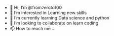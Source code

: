 - 👋 Hi, I’m @fromzeroto100
- 👀 I’m interested in Learning new skills
- 🌱 I’m currently learning Data science and python
- 💞️ I’m looking to collaborate on learn coding
- 📫 How to reach me ...

<!---
fromzeroto100/fromzeroto100 is a ✨ special ✨ repository because its `README.md` (this file) appears on your GitHub profile.
You can click the Preview link to take a look at your changes.
--->
